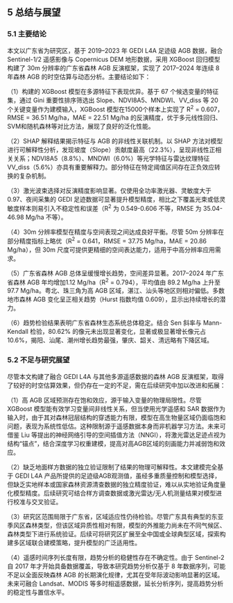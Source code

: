 ## 5 总结与展望
### 5.1 主要结论



本文以广东省为研究区，基于 2019–2023 年 GEDI L4A 足迹级 AGB 数据，融合 Sentinel-1/2 遥感影像与 Copernicus DEM 地形数据，采用 XGBoost 回归模型构建了 30m 分辨率的广东省森林 AGB 反演框架，实现了 2017–2024 年连续 8 年森林 AGB 的时空估算与动态分析。主要结论如下：

（1）构建的 XGBoost 模型在多源特征下表现优异。基于 67 个候选变量的特征集，通过 Gini 重要性排序筛选出 Slope、NDVI8A5、MNDWI、VV\_diss 等 20 个关键变量作为建模输入，XGBoost 模型在15000个样本上实现了 R<sup>2</sup> = 0.607，RMSE = 36.51 Mg/ha，MAE = 22.51 Mg/ha 的反演精度，优于多元线性回归、SVM和随机森林等对比方法，展现了良好的泛化性能。

（2）SHAP 解释结果揭示特征与 AGB 的非线性关联机制。以 SHAP 方法对模型进行可解释性分析，发现坡度（Slope）贡献度最高（22.3\%），呈现非线性正相关关系；NDVI8A5（8.8\%）、MNDWI（6.0\%）等光学特征与雷达纹理特征VV\_diss（5.6\%）亦具有重要解释力。部分特征在特定阈值区间存在正负效应转换的复杂机制。

（3）激光波束选择对反演精度影响显著。仅使用全功率激光器、灵敏度大于 0.97、夜间采集的 GEDI 足迹数据可显著提升模型精度，相比之下覆盖光束或低灵敏度样本则易引入不稳定性和误差（R<sup>2</sup> 为 0.549-0.606 不等，RMSE 为 35.04-46.98 Mg/ha 不等）。

（4）30m 分辨率模型在精度与空间表现之间达成良好平衡。尽管 50m 分辨率在部分精度指标上略优（R<sup>2</sup> = 0.641，RMSE = 37.75  Mg/ha，MAE = 20.86 Mg/ha），但 30m 尺度可提供更精细的空间表达能力，适用于中高分辨率应用需求。

（5）广东省森林 AGB 总体呈缓慢增长趋势，空间差异显著。2017–2024 年广东省森林 AGB 年均增加1.12 Mg/ha（R<sup>2</sup> = 0.794），平均值由 89.2 Mg/ha 上升至 97.7 Mg/ha。粤北、珠三角为高 AGB 区域，湛江、汕头等地区则相对偏低。多数地市森林 AGB 变化呈正相关趋势（Hurst 指数均值 0.609），显示出持续增长的潜力。

（6）趋势检验结果表明广东省森林生态系统总体稳定。结合 Sen 斜率与 Mann-Kendall 检验，80.62\% 的像元未出现显著变化，显著或极显著增长像元占 10.6\%，揭阳、汕尾、潮州增长趋势最强，肇庆、韶关、清远略有下降区域。



### 5.2 不足与研究展望

尽管本文构建了融合 GEDI L4A 与其他多源遥感数据的森林 AGB 反演框架，取得了较好的时空估算效果，但仍存在一定的不足，需在后续研究中加以改进和拓展：


（1）高 AGB 区域预测存在饱和效应，源于输入变量的物理局限性。尽管 XGBoost 模型能有效学习变量间非线性关系，但当使用光学遥感和 SAR 数据作为输入时，由于其对森林冠层结构的穿透能力有限，模型在高生物量区域仍面临饱和问题，表现为系统性低估。这种限制源于遥感数据本身而非机器学习方法。未来可借鉴 Liu 等提出的神经网络引导的空间插值方法（NNGI），将激光雷达足迹点视为结构“锚点”，结合深度学习权重建模，提高对高AGB区域的刻画能力并减弱饱和效应。

（2）缺乏地面样方数据的独立验证限制了结果的物理可解释性。本文建模完全基于 GEDI L4A 产品所提供的足迹级AGB观测值，虽经多重质量控制和模型选择，但缺乏实地样本或国家森林资源清查数据的独立精度验证，难以从实地验证角度量化模型精度。后续研究可结合样方调查数据或激光雷达/无人机测量结果对模型进行校准与交叉验证。

（3）研究区范围局限于广东省，区域适应性仍待检验。尽管广东具有典型的东亚季风区森林类型，但该区域异质性相对有限，模型的外推能力尚未在不同气候区、森林类型下进行系统验证。后续可将研究区扩展至全中国或全球典型区域，探索构建多区域联合建模策略，提升模型的广泛适用性。

（4）遥感时间序列长度有限，趋势分析的稳健性存在不确定性。由于 Sentinel-2 自 2017 年才开始具备数据覆盖，导致本研究趋势分析仅基于 8 年数据序列，可能不足以全面反映森林 AGB 的长期演化规律，尤其在受年际波动影响显著的区域。未来可融合 Landsat、MODIS 等多时相遥感数据，延长分析序列，提高趋势分析的稳定性与置信水平。